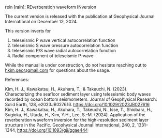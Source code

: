 rein [rain]: REverberation waveform INversion

The current version is released with the publication at Geophysical Journal International on December 12, 2024. 

This version inverts for

1) teleseismic P wave vertical autocorrelation function
2) teleseismic S wave pressure autocorrelation function
3) teleseismic P/S wave radial autocorrelation function
4) Radial component of teleseismic P-wave

While the manual is under construction, do not hesitate reaching out to hkim.geo@gmail.com for questions about the usage.

References:

Kim, H. J., Kawakatsu, H., Akuhara, T., & Takeuchi, N. (2023). Characterizing the seafloor sediment layer using teleseismic body waves recorded by ocean bottom seismometers. Journal of Geophysical Research: Solid Earth, 128, e2023JB027616. https://doi.org/10.1029/2023JB027616
Kim, H. J., Kawakatsu, H., Akuhara, T., Takeuchi, N., Isse, T., Shiobara, H., Sugioka, H., Utada, H., Kim, Y.H., Lee, S.-M. (2024). Application of the reverberation waveform inversion for the high-resolution sediment layer structure in the Pacific. Geophysical Journal International, 240, 2, 1331–1344, https://doi.org/10.1093/gji/ggae444
